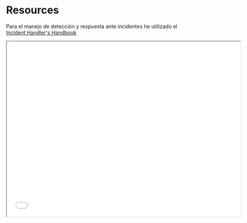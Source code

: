 # **Resources**

Para el manejo de detección y respuesta ante incidentes he utilizado el [Incident Handler's Handbook](Incident_Handlers_Handbook.pdf) 
<iframe src="[https://drive.google.com/file/d/TU_ARCHIVO_ID/preview](https://drive.google.com/file/d/1fMS-1aUAI9rUV8RbDVTQNS9cdfwZcqhD/view?usp=drive_link)" width="640" height="480"></iframe>
